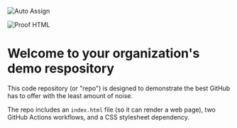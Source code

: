 ![Auto Assign](https://github.com/m1miage-projet-ioe-G5/demo-repository/actions/workflows/auto-assign.yml/badge.svg)

![Proof HTML](https://github.com/m1miage-projet-ioe-G5/demo-repository/actions/workflows/proof-html.yml/badge.svg)

# Welcome to your organization's demo respository
This code repository (or "repo") is designed to demonstrate the best GitHub has to offer with the least amount of noise.

The repo includes an `index.html` file (so it can render a web page), two GitHub Actions workflows, and a CSS stylesheet dependency.
